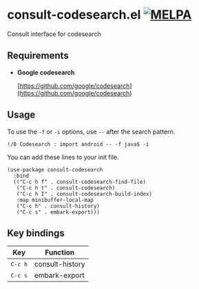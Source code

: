 # consult-codesearch.el [![MELPA](http://melpa.org/packages/consult-codesearch-badge.svg)](http://melpa.org/#/consult-codesearch)

Consult interface for codesearch

## Requirements

- **Google codesearch**

  [https://github.com/google/codesearch](https://github.com/google/codesearch)

## Usage
To use the `-f` or `-i` options, use `--` after the search pattern.

```
!/0 Codesearch : import android -- -f java$ -i

```

You can add these lines to your init file.

```elisp
(use-package consult-codesearch
  :bind
  (("C-c h f" . consult-codesearch-find-file)
   ("C-c h t" . consult-codesearch)
   ("C-c h I" . consult-codesearch-build-index)
   :map minibuffer-local-map
   ("C-c h" . consult-history)
   ("C-c s" . embark-export)))
```

## Key bindings

Key | Function
--- | --------
<kbd>C-c h</kbd> | consult-history
<kbd>C-c s</kbd> | embark-export
